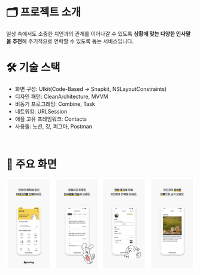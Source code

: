 # 🗂️ 프로젝트 소개
일상 속에서도 소중한 지인과의 관계를 이어나갈 수 있도록 **상황에 맞는 다양한 인사말을 추천**해 주기적으로 연락할 수 있도록 돕는 서비스입니다.
<br/>

# 🛠️ 기술 스택
- 화면 구성: UIkit(Code-Based → Snapkit, NSLayoutConstraints)
- 디자인 패턴: CleanArchitecture, MVVM
- 비동기 프로그래밍: Combine, Task
- 네트워킹: URLSession
- 애플 고유 프레임워크: Contacts
- 사용툴: 노션, 깃, 피그마, Postman
<br/>


# 📱 주요 화면
<img src = "https://github.com/JYPjoy/Waving-iOS/blob/master/screenshot.png?raw=true" width = "1000">
